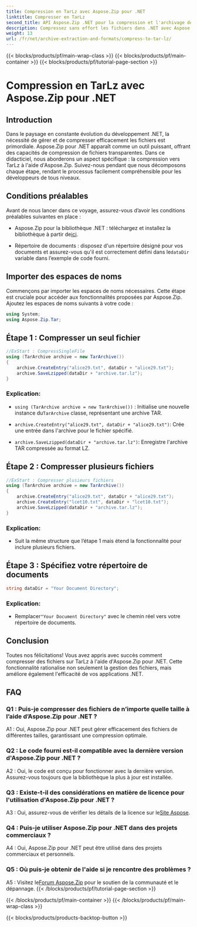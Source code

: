 ```yaml
---
title: Compression en TarLz avec Aspose.Zip pour .NET
linktitle: Compresser en TarLz
second_title: API Aspose.Zip .NET pour la compression et l'archivage de fichiers
description: Compressez sans effort les fichiers dans .NET avec Aspose.Zip. Apprenez à créer des archives TarLz étape par étape.
weight: 13
url: /fr/net/archive-extraction-and-formats/compress-to-tar-lz/
---
```


{{< blocks/products/pf/main-wrap-class >}}
{{< blocks/products/pf/main-container >}}
{{< blocks/products/pf/tutorial-page-section >}}

# Compression en TarLz avec Aspose.Zip pour .NET

## Introduction

Dans le paysage en constante évolution du développement .NET, la nécessité de gérer et de compresser efficacement les fichiers est primordiale. Aspose.Zip pour .NET apparaît comme un outil puissant, offrant des capacités de compression de fichiers transparentes. Dans ce didacticiel, nous aborderons un aspect spécifique : la compression vers TarLz à l'aide d'Aspose.Zip. Suivez-nous pendant que nous décomposons chaque étape, rendant le processus facilement compréhensible pour les développeurs de tous niveaux.

## Conditions préalables

Avant de nous lancer dans ce voyage, assurez-vous d’avoir les conditions préalables suivantes en place :

-  Aspose.Zip pour la bibliothèque .NET : téléchargez et installez la bibliothèque à partir de[ici](https://releases.aspose.com/zip/net/).

-  Répertoire de documents : disposez d'un répertoire désigné pour vos documents et assurez-vous qu'il est correctement défini dans le`dataDir` variable dans l’exemple de code fourni.

## Importer des espaces de noms

Commençons par importer les espaces de noms nécessaires. Cette étape est cruciale pour accéder aux fonctionnalités proposées par Aspose.Zip. Ajoutez les espaces de noms suivants à votre code :

```csharp
using System;
using Aspose.Zip.Tar;
```

## Étape 1 : Compresser un seul fichier

```csharp
//ExStart : CompressSingleFile
using (TarArchive archive = new TarArchive())
{
    archive.CreateEntry("alice29.txt", dataDir + "alice29.txt");
    archive.SaveLzipped(dataDir + "archive.tar.lz");
}
```

### Explication:

- `using (TarArchive archive = new TarArchive())` : Initialise une nouvelle instance du`TarArchive` classe, représentant une archive TAR.

- `archive.CreateEntry("alice29.txt", dataDir + "alice29.txt")`: Crée une entrée dans l'archive pour le fichier spécifié.

- `archive.SaveLzipped(dataDir + "archive.tar.lz")`: Enregistre l'archive TAR compressée au format LZ.

## Étape 2 : Compresser plusieurs fichiers

```csharp
//ExStart : Compresser plusieurs fichiers
using (TarArchive archive = new TarArchive())
{
    archive.CreateEntry("alice29.txt", dataDir + "alice29.txt");
    archive.CreateEntry("lcet10.txt", dataDir + "lcet10.txt");
    archive.SaveLzipped(dataDir + "archive.tar.lz");
}
```

### Explication:

- Suit la même structure que l’étape 1 mais étend la fonctionnalité pour inclure plusieurs fichiers.

## Étape 3 : Spécifiez votre répertoire de documents


```csharp
string dataDir = "Your Document Directory";
```

### Explication:

-  Remplacer`"Your Document Directory"` avec le chemin réel vers votre répertoire de documents.

## Conclusion

Toutes nos félicitations! Vous avez appris avec succès comment compresser des fichiers sur TarLz à l'aide d'Aspose.Zip pour .NET. Cette fonctionnalité rationalise non seulement la gestion des fichiers, mais améliore également l'efficacité de vos applications .NET.

## FAQ

### Q1 : Puis-je compresser des fichiers de n’importe quelle taille à l’aide d’Aspose.Zip pour .NET ?

A1 : Oui, Aspose.Zip pour .NET peut gérer efficacement des fichiers de différentes tailles, garantissant une compression optimale.

### Q2 : Le code fourni est-il compatible avec la dernière version d'Aspose.Zip pour .NET ?

A2 : Oui, le code est conçu pour fonctionner avec la dernière version. Assurez-vous toujours que la bibliothèque la plus à jour est installée.

### Q3 : Existe-t-il des considérations en matière de licence pour l'utilisation d'Aspose.Zip pour .NET ?

 A3 : Oui, assurez-vous de vérifier les détails de la licence sur le[Site Aspose](https://purchase.aspose.com/buy).

### Q4 : Puis-je utiliser Aspose.Zip pour .NET dans des projets commerciaux ?

A4 : Oui, Aspose.Zip pour .NET peut être utilisé dans des projets commerciaux et personnels.

### Q5 : Où puis-je obtenir de l'aide si je rencontre des problèmes ?

 A5 : Visitez le[Forum Aspose.Zip](https://forum.aspose.com/c/zip/37) pour le soutien de la communauté et le dépannage.
{{< /blocks/products/pf/tutorial-page-section >}}

{{< /blocks/products/pf/main-container >}}
{{< /blocks/products/pf/main-wrap-class >}}

{{< blocks/products/products-backtop-button >}}
